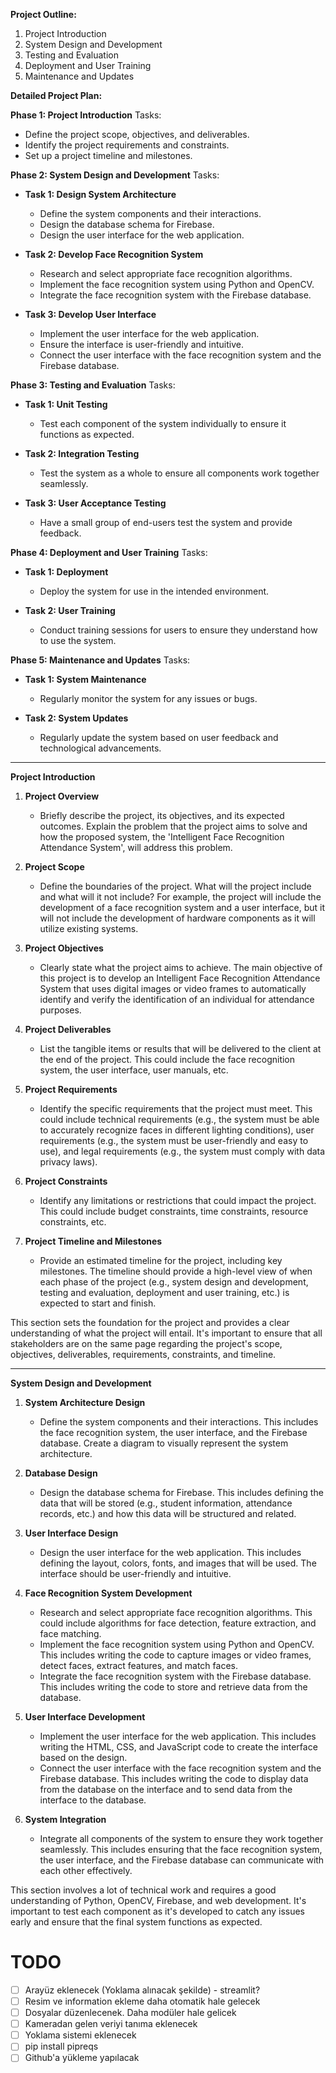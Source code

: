 **Project Outline:**
1. Project Introduction
2. System Design and Development
3. Testing and Evaluation
4. Deployment and User Training
5. Maintenance and Updates

**Detailed Project Plan:**

**Phase 1: Project Introduction**
Tasks:
- Define the project scope, objectives, and deliverables.
- Identify the project requirements and constraints.
- Set up a project timeline and milestones.

**Phase 2: System Design and Development**
Tasks:
- **Task 1: Design System Architecture**
  - Define the system components and their interactions.
  - Design the database schema for Firebase.
  - Design the user interface for the web application.

- **Task 2: Develop Face Recognition System**
  - Research and select appropriate face recognition algorithms.
  - Implement the face recognition system using Python and OpenCV.
  - Integrate the face recognition system with the Firebase database.

- **Task 3: Develop User Interface**
  - Implement the user interface for the web application.
  - Ensure the interface is user-friendly and intuitive.
  - Connect the user interface with the face recognition system and the Firebase database.

**Phase 3: Testing and Evaluation**
Tasks:
- **Task 1: Unit Testing**
  - Test each component of the system individually to ensure it functions as expected.

- **Task 2: Integration Testing**
  - Test the system as a whole to ensure all components work together seamlessly.

- **Task 3: User Acceptance Testing**
  - Have a small group of end-users test the system and provide feedback.

**Phase 4: Deployment and User Training**
Tasks:
- **Task 1: Deployment**
  - Deploy the system for use in the intended environment.

- **Task 2: User Training**
  - Conduct training sessions for users to ensure they understand how to use the system.

**Phase 5: Maintenance and Updates**
Tasks:
- **Task 1: System Maintenance**
  - Regularly monitor the system for any issues or bugs.

- **Task 2: System Updates**
  - Regularly update the system based on user feedback and technological advancements.

---

**Project Introduction**

1. **Project Overview**
   - Briefly describe the project, its objectives, and its expected outcomes. Explain the problem that the project aims to solve and how the proposed system, the 'Intelligent Face Recognition Attendance System', will address this problem.

2. **Project Scope**
   - Define the boundaries of the project. What will the project include and what will it not include? For example, the project will include the development of a face recognition system and a user interface, but it will not include the development of hardware components as it will utilize existing systems.

3. **Project Objectives**
   - Clearly state what the project aims to achieve. The main objective of this project is to develop an Intelligent Face Recognition Attendance System that uses digital images or video frames to automatically identify and verify the identification of an individual for attendance purposes.

4. **Project Deliverables**
   - List the tangible items or results that will be delivered to the client at the end of the project. This could include the face recognition system, the user interface, user manuals, etc.

5. **Project Requirements**
   - Identify the specific requirements that the project must meet. This could include technical requirements (e.g., the system must be able to accurately recognize faces in different lighting conditions), user requirements (e.g., the system must be user-friendly and easy to use), and legal requirements (e.g., the system must comply with data privacy laws).

6. **Project Constraints**
   - Identify any limitations or restrictions that could impact the project. This could include budget constraints, time constraints, resource constraints, etc.

7. **Project Timeline and Milestones**
   - Provide an estimated timeline for the project, including key milestones. The timeline should provide a high-level view of when each phase of the project (e.g., system design and development, testing and evaluation, deployment and user training, etc.) is expected to start and finish.

This section sets the foundation for the project and provides a clear understanding of what the project will entail. It's important to ensure that all stakeholders are on the same page regarding the project's scope, objectives, deliverables, requirements, constraints, and timeline.

---

**System Design and Development**

1. **System Architecture Design**
   - Define the system components and their interactions. This includes the face recognition system, the user interface, and the Firebase database. Create a diagram to visually represent the system architecture.

2. **Database Design**
   - Design the database schema for Firebase. This includes defining the data that will be stored (e.g., student information, attendance records, etc.) and how this data will be structured and related.

3. **User Interface Design**
   - Design the user interface for the web application. This includes defining the layout, colors, fonts, and images that will be used. The interface should be user-friendly and intuitive.

4. **Face Recognition System Development**
   - Research and select appropriate face recognition algorithms. This could include algorithms for face detection, feature extraction, and face matching.
   - Implement the face recognition system using Python and OpenCV. This includes writing the code to capture images or video frames, detect faces, extract features, and match faces.
   - Integrate the face recognition system with the Firebase database. This includes writing the code to store and retrieve data from the database.

5. **User Interface Development**
   - Implement the user interface for the web application. This includes writing the HTML, CSS, and JavaScript code to create the interface based on the design.
   - Connect the user interface with the face recognition system and the Firebase database. This includes writing the code to display data from the database on the interface and to send data from the interface to the database.

6. **System Integration**
   - Integrate all components of the system to ensure they work together seamlessly. This includes ensuring that the face recognition system, the user interface, and the Firebase database can communicate with each other effectively.

This section involves a lot of technical work and requires a good understanding of Python, OpenCV, Firebase, and web development. It's important to test each component as it's developed to catch any issues early and ensure that the final system functions as expected.

# TODO
- [ ] Arayüz eklenecek (Yoklama alınacak şekilde) - streamlit?
- [ ] Resim ve information ekleme daha otomatik hale gelecek
- [ ] Dosyalar düzenlecenek. Daha modüler hale gelicek
- [ ] Kameradan gelen veriyi tanıma eklenecek
- [ ] Yoklama sistemi eklenecek 
- [ ] pip install pipreqs
- [ ] Github'a yükleme yapılacak